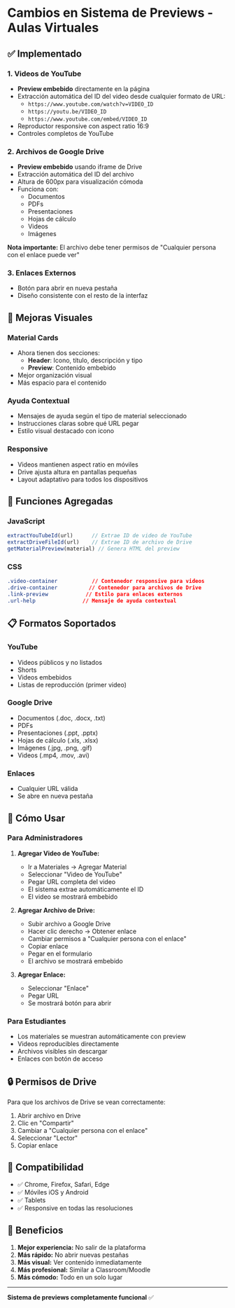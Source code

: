 # Cambios en Sistema de Previews - Aulas Virtuales

## ✅ Implementado

### 1. Videos de YouTube
- **Preview embebido** directamente en la página
- Extracción automática del ID del video desde cualquier formato de URL:
  - `https://www.youtube.com/watch?v=VIDEO_ID`
  - `https://youtu.be/VIDEO_ID`
  - `https://www.youtube.com/embed/VIDEO_ID`
- Reproductor responsive con aspect ratio 16:9
- Controles completos de YouTube

### 2. Archivos de Google Drive
- **Preview embebido** usando iframe de Drive
- Extracción automática del ID del archivo
- Altura de 600px para visualización cómoda
- Funciona con:
  - Documentos
  - PDFs
  - Presentaciones
  - Hojas de cálculo
  - Videos
  - Imágenes

**Nota importante:** El archivo debe tener permisos de "Cualquier persona con el enlace puede ver"

### 3. Enlaces Externos
- Botón para abrir en nueva pestaña
- Diseño consistente con el resto de la interfaz

## 🎨 Mejoras Visuales

### Material Cards
- Ahora tienen dos secciones:
  - **Header**: Icono, título, descripción y tipo
  - **Preview**: Contenido embebido
- Mejor organización visual
- Más espacio para el contenido

### Ayuda Contextual
- Mensajes de ayuda según el tipo de material seleccionado
- Instrucciones claras sobre qué URL pegar
- Estilo visual destacado con icono

### Responsive
- Videos mantienen aspect ratio en móviles
- Drive ajusta altura en pantallas pequeñas
- Layout adaptativo para todos los dispositivos

## 🔧 Funciones Agregadas

### JavaScript
```javascript
extractYouTubeId(url)      // Extrae ID de video de YouTube
extractDriveFileId(url)    // Extrae ID de archivo de Drive
getMaterialPreview(material) // Genera HTML del preview
```

### CSS
```css
.video-container           // Contenedor responsive para videos
.drive-container          // Contenedor para archivos de Drive
.link-preview            // Estilo para enlaces externos
.url-help               // Mensaje de ayuda contextual
```

## 📋 Formatos Soportados

### YouTube
- Videos públicos y no listados
- Shorts
- Videos embebidos
- Listas de reproducción (primer video)

### Google Drive
- Documentos (.doc, .docx, .txt)
- PDFs
- Presentaciones (.ppt, .pptx)
- Hojas de cálculo (.xls, .xlsx)
- Imágenes (.jpg, .png, .gif)
- Videos (.mp4, .mov, .avi)

### Enlaces
- Cualquier URL válida
- Se abre en nueva pestaña

## 🚀 Cómo Usar

### Para Administradores

1. **Agregar Video de YouTube:**
   - Ir a Materiales → Agregar Material
   - Seleccionar "Video de YouTube"
   - Pegar URL completa del video
   - El sistema extrae automáticamente el ID
   - El video se mostrará embebido

2. **Agregar Archivo de Drive:**
   - Subir archivo a Google Drive
   - Hacer clic derecho → Obtener enlace
   - Cambiar permisos a "Cualquier persona con el enlace"
   - Copiar enlace
   - Pegar en el formulario
   - El archivo se mostrará embebido

3. **Agregar Enlace:**
   - Seleccionar "Enlace"
   - Pegar URL
   - Se mostrará botón para abrir

### Para Estudiantes

- Los materiales se muestran automáticamente con preview
- Videos reproducibles directamente
- Archivos visibles sin descargar
- Enlaces con botón de acceso

## 🔒 Permisos de Drive

Para que los archivos de Drive se vean correctamente:

1. Abrir archivo en Drive
2. Clic en "Compartir"
3. Cambiar a "Cualquier persona con el enlace"
4. Seleccionar "Lector"
5. Copiar enlace

## 📱 Compatibilidad

- ✅ Chrome, Firefox, Safari, Edge
- ✅ Móviles iOS y Android
- ✅ Tablets
- ✅ Responsive en todas las resoluciones

## 🎯 Beneficios

1. **Mejor experiencia:** No salir de la plataforma
2. **Más rápido:** No abrir nuevas pestañas
3. **Más visual:** Ver contenido inmediatamente
4. **Más profesional:** Similar a Classroom/Moodle
5. **Más cómodo:** Todo en un solo lugar

---

**Sistema de previews completamente funcional** ✅
